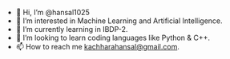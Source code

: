- 👋 Hi, I’m @hansal1025
- 👀 I’m interested in Machine Learning and Artificial Intelligence.
- 🌱 I’m currently learning in IBDP-2.
- 📓 I’m looking to learn coding languages like Python & C++. 
- 📫 How to reach me kachharahansal@gmail.com.

<!---
hansal1025/hansal1025 is a ✨ special ✨ repository because its `README.md` (this file) appears on your GitHub profile.
You can click the Preview link to take a look at your changes.
--->
